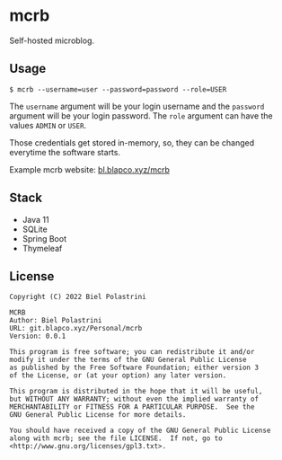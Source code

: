 # mcrb

Self-hosted microblog.

## Usage

`$ mcrb --username=user --password=password --role=USER`

The `username` argument will be your login username and the `password` argument will
be your login password. The `role` argument can have the values `ADMIN` or `USER`.

Those credentials get stored in-memory, so, they can be changed everytime the software
starts.

Example mcrb website: [bl.blapco.xyz/mcrb](https://bl.blapco.xyz/mcrb)

## Stack

- Java 11
- SQLite
- Spring Boot
- Thymeleaf

## License

```
Copyright (C) 2022 Biel Polastrini

MCRB
Author: Biel Polastrini
URL: git.blapco.xyz/Personal/mcrb
Version: 0.0.1

This program is free software; you can redistribute it and/or
modify it under the terms of the GNU General Public License
as published by the Free Software Foundation; either version 3
of the License, or (at your option) any later version.

This program is distributed in the hope that it will be useful,
but WITHOUT ANY WARRANTY; without even the implied warranty of
MERCHANTABILITY or FITNESS FOR A PARTICULAR PURPOSE.  See the
GNU General Public License for more details.

You should have received a copy of the GNU General Public License
along with mcrb; see the file LICENSE.  If not, go to
<http://www.gnu.org/licenses/gpl3.txt>.
```
